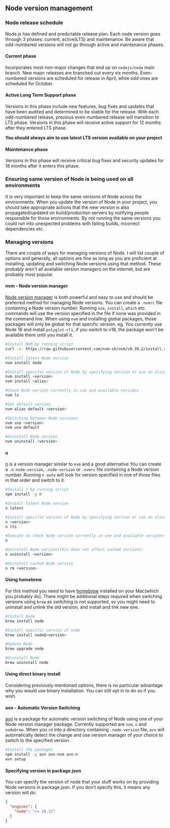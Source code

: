 ## Node version management

### Node release schedule

Node.js has defined and predictable release plan. Each node version goes through 3 phases: current, active(LTS) and maintenance. Be aware that odd-numbered versions will not go through active and maintenance phases.

#### Current phase

Incorporates most non-major changes that end up on `nodejs/node` main branch. New major releases are branched out every six months. Even-numbered versions are scheduled for release in April, while odd ones are scheduled for October.

#### Active Long Term Support phase

Versions in this phase include new features, bug fixes and updates that have been audited and determined to be stable for the release. With each odd-numbered release, previous even-numbered release will transition to LTS phase. Versions in this phase will receive active support for 12 months after they entered LTS phase.

**You should always aim to use latest LTS version available on your project**

#### Maintenance phase

Versions in this phase will receive critical bug fixes and security updates for 18 months after it enters this phase.

### Ensuring same version of Node is being used on all environments

It is very important to keep the same versions of Node across the environments. When you update the version of Node in your project, you should take appropriate actions that the new version is also propagated/updated on build/production servers by notifying people responsible for those environments. By not running the same versions you could run into unexpected problems with failing builds, incorrect dependencies etc.

### Managing versions

There are couple of ways for managing versions of Node. I will list couple of options and generally, all options are fine as long as you are proficient at installing, updating and switching Node versions using that method. These probably aren't all available version managers on the internet, but are probably most popular.

#### nvm - Node version manager

[Node version manager](https://github.com/nvm-sh/nvm) is both powerful and easy to use and should be preferred method for managing Node versions.
You can create a `.nvmrc` file containing a Node version number. Running `use`, `install`, `which` etc. commands will use the version specified in the file if none was provided in the command line. When using `nvm` and installing global packages, those packages will only be global for that specific version. eg. You currently use Node 16 and install `polyglot-cli`, if you switch to v18, the package won't be available there until you install it.

```bash
#Install NVM by running script
curl -o- https://raw.githubusercontent.com/nvm-sh/nvm/v0.39.2/install.sh | bash

#Install latest Node version
nvm install node

#Install specific version of Node by specifying version or use an alias
nvm install <version>
nvm install <alias>

#Check Node version currently in use and available versions
nvm ls

#Set default version
nvm alias default <version>

#Switching between Node versions
nvm use <version>
nvm use default

#Uninstall Node version
nvm uninstall <version>
```

#### n

[n](https://github.com/tj/n) is a version manager similar to `nvm` and a good alternative
You can create a `.n-node-version`, `.node-version` or `.nvmrc` file containing a Node version number. Running `n auto` will look for version specified in one of those files in that order and switch to it.

```bash
#Install n by running script
npm install -g n

#Install latest Node version
n latest

#Install specific version of Node by specifying version or use an alias
n <version>
n lts

#Execute to check Node version currently in use and available versions
n

#Uninstall Node version(this does not affect cached versions)
n uninstall <version>

#Uninstall cached Node version
n rm <version>
```

#### Using homebrew

For this method you need to have [homebrew](https://brew.sh/) installed on your Mac(which you probably do). There might be additional steps required when switching versions using `brew` as switching is not supported, so you might need to uninstall and unlink the old version, and install and link new one.

```bash
#Install Node
brew install node

#Install specific version of node
brew install node@<version>

#Update Node
brew upgrade node

#Uninstall Node
brew uninstall node
```

#### Using direct binary install

Considering previously mentioned options, there is no particular advantage why you would use binary installation. You can still opt in to do so if you wish.

#### avn - Automatic Version Switching

[avn](https://github.com/wbyoung/avn) is a package for automatic version switching of Node using one of your Node version manager package. Currently supported are `nvm`, `n` and `nodebrew`. When you `cd` into a directory containing `.node-version` file, `avn` will automatically detect the change and use version manager of your choice to switch to the specified version.

```bash
#Install the packages
npm install -g avn avn-nvm avn-n
avn setup
```

#### Specifying version in package.json

You can specify the version of node that your stuff works on by providing Node versions in package.json. If you don't specify this, it means any version will do.

```json
{
  "engines": {
    "node": ">= 18.12"
  }
}
```

